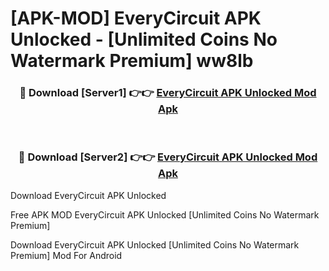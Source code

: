 # [APK-MOD] EveryCircuit APK Unlocked - [Unlimited Coins No Watermark Premium] ww8lb



<div align="center">
<h3>🔴 Download [Server1] 👉👉 <a href="https://momento.my/?title=EveryCircuit_APK_Unlocked">EveryCircuit APK Unlocked Mod Apk</a></h3><br>

<h3>🔴 Download [Server2] 👉👉 <a href="https://momento.my/?title=EveryCircuit_APK_Unlocked">EveryCircuit APK Unlocked Mod Apk</a></h3>
</div>



Download EveryCircuit APK Unlocked 

Free APK MOD EveryCircuit APK Unlocked [Unlimited Coins No Watermark Premium]

Download EveryCircuit APK Unlocked [Unlimited Coins No Watermark Premium] Mod For Android
